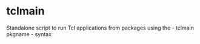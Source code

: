 # tclmain
Standalone script to run Tcl applications from packages using the - tclmain pkgname - syntax
